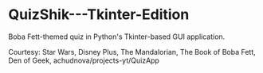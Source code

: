 # QuizShik---Tkinter-Edition
Boba Fett-themed quiz in Python's Tkinter-based GUI application.

Courtesy:
Star Wars, Disney Plus, The Mandalorian, The Book of Boba Fett, Den of Geek, achudnova/projects-yt/QuizApp
